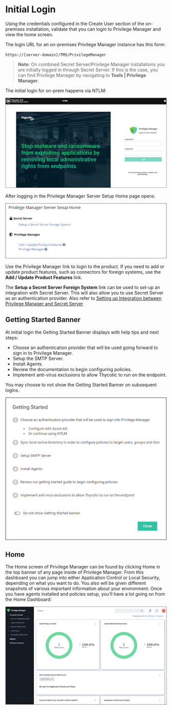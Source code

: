 [title]: # (Initial Login)
[tags]: # (on-prem)
[priority]: # (502)
# Initial Login

Using the credentials configured in the Create User section of the on-premises installation, validate that you can login to Privilege Manager and view the home screen.

The login URL for an on-premises Privilege Manager instance has this form:

`https://[server-domain]/TMS/PrivilegeManager`

>**Note**:
>On combined Secret Server/Privilege Manager installations you are initially logged in through Secret Server. If this is the case, you can find Privilege Manager by navigating to __Tools | Privilege Manager__.

The initial login for on-prem happens via NTLM:

![Login](images/new-login.png "Privilege Manager login page")

After logging in the Privilege Manager Server Setup Home page opens.

![setup home page](images/pm_server_setup_home.png "Privilege Manager Server Setup Home page")

Use the Privilege Manager link to login to the product. If you need to add or update product features, such as connectors for foreign systems, use the __Add / Update Product Features__ link.

The __Setup a Secret Server Foreign System__ link can be used to set-up an integration with Secret Server. This will also allow you to use Secret Server as an authentication provider. Also refer to [Setting up Integration between Privilege Manager and Secret Server](../foreign-sys/thycotic/set-up-pm-ss-integration.md)

## Getting Started Banner

At initial login the Getting Started Banner displays with help tips and next steps:

* Choose an authentication provider that will be used going forward to sign in to Privilege Manager.
* Setup the SMTP Server.
* Install Agents.
* Review the documentation to begin configuring policies.
* Implement anti-virus exclusions to allow Thycotic to run on the endpoint.

You may choose to not show the Getting Started Banner on subsequent logins.

![Home screen](images/getting-started-banner.png "Getting Started Banner with references")

## Home

The Home screen of Privilege Manager can be found by clicking Home in the top banner of any page inside of Privilege Manager. From this dashboard you can jump into either Application Control or Local Security, depending on what you want to do. You also will be given different snapshots of various important information about your environment. Once you have agents installed and policies setup, you’ll have a lot going on from the Home Dashboard:

![Home screen](images/home-new-install.png "Home page new installations")
